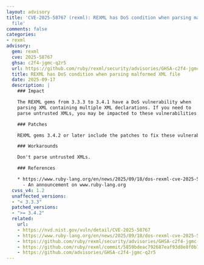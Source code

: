 ```yaml
---
layout: advisory
title: 'CVE-2025-58767 (rexml): REXML has DoS condition when parsing malformed XML
  file'
comments: false
categories:
- rexml
advisory:
  gem: rexml
  cve: 2025-58767
  ghsa: c2f4-jgmc-q2r5
  url: https://github.com/ruby/rexml/security/advisories/GHSA-c2f4-jgmc-q2r5
  title: REXML has DoS condition when parsing malformed XML file
  date: 2025-09-17
  description: |
    ### Impact

    The REXML gems from 3.3.3 to 3.4.1 have a DoS vulnerability when
    parsing XML containing multiple XML declarations. If you need to
    parse untrusted XMLs, you may be impacted to these vulnerabilities.

    ### Patches

    REXML gems 3.4.2 or later include the patches to fix these vulnerabilities.

    ### Workarounds

    Don't parse untrusted XMLs.

    ### References

    * https://www.ruby-lang.org/en/news/2025/09/18/dos-rexml-cve-2025-58767
      - An announcement on www.ruby-lang.org
  cvss_v4: 1.2
  unaffected_versions:
  - "< 3.3.3"
  patched_versions:
  - ">= 3.4.2"
  related:
    url:
    - https://nvd.nist.gov/vuln/detail/CVE-2025-58767
    - https://www.ruby-lang.org/en/news/2025/09/18/dos-rexml-cve-2025-58767
    - https://github.com/ruby/rexml/security/advisories/GHSA-c2f4-jgmc-q2r5
    - https://github.com/ruby/rexml/commit/5859bdeac792687eaf93d8e8f0b7e3c1e2ed5c23
    - https://github.com/advisories/GHSA-c2f4-jgmc-q2r5
---
```

